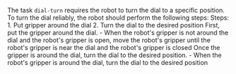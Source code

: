 The task `dial-turn` requires the robot to turn the dial to a specific position.
To turn the dial reliably, the robot should perform the following steps:
    Steps:  1. Put gripper around the dial  2. Turn the dial to the desired position
    First, put the gripper around the dial.
    - When the robot's gripper is not around the dial and the robot's gripper is open, move the robot's gripper until the robot's gripper is near the dial and the robot's gripper is closed
    Once the gripper is around the dial, turn the dial to the desired position.
    - When the robot's gripper is around the dial, turn the dial to the desired position